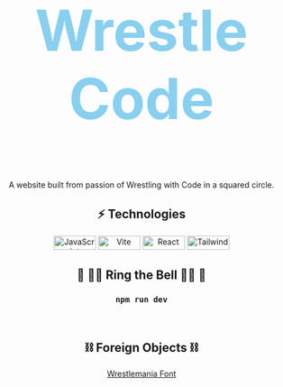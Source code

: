 <a name="top"></a>

<h1 align="center" style="color: #89CFF0; font-size: 100px;">
 Wrestle Code 
</h1>


<br/>

<body>
<head>
  <style>
    body {
      text-align: center;
    }
  </style>
  <body>
  A website built from passion of Wrestling with Code in a squared circle.
  <br>

  ## ⚡ Technologies
  
<img src="https://img.shields.io/badge/-JavaScript-black?style=flat-square&logo=javascript" alt="JavaScript" width="75" height="25">
<img src="https://img.shields.io/badge/-Vite-black?style=flat-square&logo=vite" alt="Vite" width="75" height="25">
<img src="https://shields.io/badge/react-black?logo=react&style=for-the-badge" alt="React" width="75" height="25">
<img src="https://img.shields.io/badge/tailwindcss-0F172A?&logo=tailwindcss" alt="Tailwind" width="75" height="25">
  
<br>

## 🏁 🔔🔔 Ring the Bell 🔔🔔 🏁


### `npm run dev`

<br>

## ⛓️ Foreign Objects ⛓️
[Wrestlemania Font](https://www.dafont.com/wrestlemania.font)

</body>

</head>